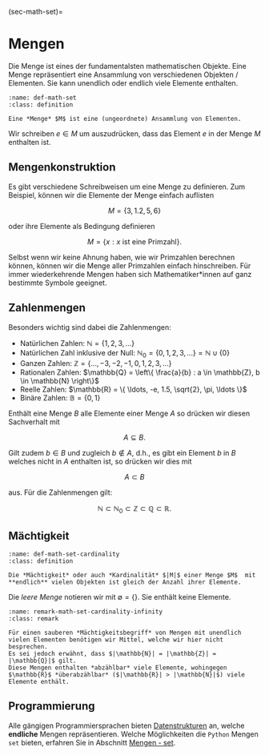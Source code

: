 (sec-math-set)=
# Mengen

Die Menge ist eines der fundamentalsten mathematischen Objekte.
Eine Menge repräsentiert eine Ansammlung von verschiedenen Objekten / Elementen.
Sie kann unendlich oder endlich viele Elemente enthalten.

```{admonition} Menge
:name: def-math-set
:class: definition

Eine *Menge* $M$ ist eine (ungeordnete) Ansammlung von Elementen.
```

Wir schreiben $e \in M$ um auszudrücken, dass das Element $e$ in der Menge $M$ enthalten ist.

## Mengenkonstruktion

Es gibt verschiedene Schreibweisen um eine Menge zu definieren.
Zum Beispiel, können wir die Elemente der Menge einfach auflisten

$$M = \{3, 1.2, 5, 6\}$$

oder ihre Elemente als Bedingung definieren

$$M = \{x : x \text{ ist eine Primzahl}\}.$$

Selbst wenn wir keine Ahnung haben, wie wir Primzahlen berechnen können, können wir die Menge aller Primzahlen einfach hinschreiben.
Für immer wiederkehrende Mengen haben sich Mathematiker\*innen auf ganz bestimmte Symbole geeignet.

## Zahlenmengen

Besonders wichtig sind dabei die Zahlenmengen:

+ Natürlichen Zahlen: $\mathbb{N} = \{1, 2, 3, \ldots \}$
+ Natürlichen Zahl inklusive der Null: $\mathbb{N}_0 = \{0, 1, 2, 3, \ldots \} = \mathbb{N} \cup \{0\}$
+ Ganzen Zahlen: $\mathbb{Z} = \{\ldots, -3, -2, -1, 0, 1, 2, 3, \ldots \}$
+ Rationalen Zahlen: $\mathbb{Q} = \left\{ \frac{a}{b} : a \in \mathbb{Z}, b \in \mathbb{N} \right\}$
+ Reelle Zahlen:  $\mathbb{R} = \{ \ldots, -e, 1.5, \sqrt{2}, \pi, \ldots \}$
+ Binäre Zahlen: $\mathbb{B} = \{0,1\}$

Enthält eine Menge $B$ alle Elemente einer Menge $A$ so drücken wir diesen Sachverhalt mit

$$A \subseteq B.$$

Gilt zudem $b \in B$ und zugleich $b \notin A$, d.h., es gibt ein Element $b$ in $B$ welches nicht in $A$ enthalten ist, so drücken wir dies mit

$$A \subset B$$

aus. Für die Zahlenmengen gilt:

$$\mathbb{N} \subset \mathbb{N}_0 \subset \mathbb{Z} \subset \mathbb{Q} \subset \mathbb{R}.$$

## Mächtigkeit

```{admonition} Mächtigkeit endlicher Mengen
:name: def-math-set-cardinality
:class: definition

Die *Mächtigkeit* oder auch *Kardinalität* $|M|$ einer Menge $M$  mit **endlich** vielen Objekten ist gleich der Anzahl ihrer Elemente.
```

Die *leere Menge* notieren wir mit $\emptyset = \{\}$.
Sie enthält keine Elemente.

```{admonition} Mächtigkeit unendlicher Mengen
:name: remark-math-set-cardinality-infinity
:class: remark

Für einen sauberen *Mächtigkeitsbegriff* von Mengen mit unendlich vielen Elementen benötigen wir Mittel, welche wir hier nicht besprechen.
Es sei jedoch erwähnt, dass $|\mathbb{N}| = |\mathbb{Z}| = |\mathbb{Q}|$ gilt.
Diese Mengen enthalten *abzählbar* viele Elemente, wohingegen $\mathbb{R}$ *überabzählbar* ($|\mathbb{R}| > |\mathbb{N}|$) viele Elemente enthält.
```

## Programmierung

Alle gängigen Programmiersprachen bieten [Datenstrukturen](sec-data-structures) an, welche **endliche** Mengen repräsentieren.
Welche Möglichkeiten die ``Python`` Mengen ``set`` bieten, erfahren Sie in Abschnitt [Mengen - set](sec-set).